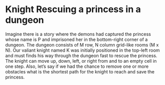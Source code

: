 # Knight Rescuing a princess in a dungeon
<p>Imagine there is a story where the demons had captured the princess whose name is P and imprisoned her in the bottom-right corner of a dungeon. The dungeon consists of M row, N column grid-like rooms (M x N). Our valiant knight named K was initially positioned in the top-left room and must finds his way through the dungeon fast to rescue the princess. The knight can move up, down, left, or right from and to an empty cell in one step. Also, let’s say if we had the chance to remove one or more obstacles what is the shortest path for the knight to reach and save the princess.</p>
